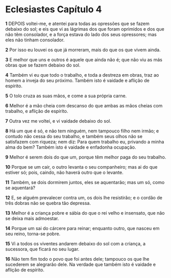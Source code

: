 # Eclesiastes Capítulo 4

**1** 	DEPOIS voltei-me, e atentei para todas as opressões que se fazem debaixo do sol; e eis que vi as lágrimas dos que foram oprimidos e dos que não têm consolador, e a força estava do lado dos seus opressores; mas eles não tinham consolador.

**2** 	Por isso eu louvei os que já morreram, mais do que os que vivem ainda.

**3** 	E melhor que uns e outros é aquele que ainda não é; que não viu as más obras que se fazem debaixo do sol.

**4** 	Também vi eu que todo o trabalho, e toda a destreza em obras, traz ao homem a inveja do seu próximo. Também isto é vaidade e aflição de espírito.

**5** 	O tolo cruza as suas mãos, e come a sua própria carne.

**6** 	Melhor é a mão cheia com descanso do que ambas as mãos cheias com trabalho, e aflição de espírito.

**7** 	Outra vez me voltei, e vi vaidade debaixo do sol.

**8** 	Há um que é só, e não tem ninguém, nem tampouco filho nem irmão; e contudo não cessa do seu trabalho, e também seus olhos não se satisfazem com riqueza; nem diz: Para quem trabalho eu, privando a minha alma do bem? Também isto é vaidade e enfadonha ocupação.

**9** 	Melhor é serem dois do que um, porque têm melhor paga do seu trabalho.

**10** 	Porque se um cair, o outro levanta o seu companheiro; mas ai do que estiver só; pois, caindo, não haverá outro que o levante.

**11** 	Também, se dois dormirem juntos, eles se aquentarão; mas um só, como se aquentará?

**12** 	E, se alguém prevalecer contra um, os dois lhe resistirão; e o cordão de três dobras não se quebra tão depressa.

**13** 	Melhor é a criança pobre e sábia do que o rei velho e insensato, que não se deixa mais admoestar.

**14** 	Porque um sai do cárcere para reinar; enquanto outro, que nasceu em seu reino, torna-se pobre.

**15** 	Vi a todos os viventes andarem debaixo do sol com a criança, a sucessora, que ficará no seu lugar.

**16** 	Não tem fim todo o povo que foi antes dele; tampouco os que lhe sucederem se alegrarão dele. Na verdade que também isto é vaidade e aflição de espírito.

